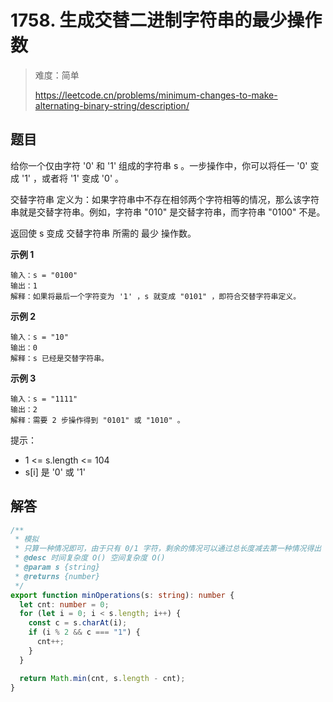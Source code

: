 # 1758. 生成交替二进制字符串的最少操作数

> 难度：简单
>
> https://leetcode.cn/problems/minimum-changes-to-make-alternating-binary-string/description/

## 题目

给你一个仅由字符 '0' 和 '1' 组成的字符串 s 。一步操作中，你可以将任一 '0' 变成 '1' ，或者将 '1' 变成 '0' 。

交替字符串 定义为：如果字符串中不存在相邻两个字符相等的情况，那么该字符串就是交替字符串。例如，字符串 "010" 是交替字符串，而字符串 "0100" 不是。

返回使 s 变成 交替字符串 所需的 最少 操作数。

**示例 1**

```
输入：s = "0100"
输出：1
解释：如果将最后一个字符变为 '1' ，s 就变成 "0101" ，即符合交替字符串定义。
```

**示例 2**

```
输入：s = "10"
输出：0
解释：s 已经是交替字符串。
```

**示例 3**

```
输入：s = "1111"
输出：2
解释：需要 2 步操作得到 "0101" 或 "1010" 。
```

提示：

- 1 <= s.length <= 104
- s[i] 是 '0' 或 '1'

## 解答

```typescript
/**
 * 模拟
 * 只算一种情况即可，由于只有 0/1 字符，剩余的情况可以通过总长度减去第一种情况得出
 * @desc 时间复杂度 O() 空间复杂度 O()
 * @param s {string}
 * @returns {number}
 */
export function minOperations(s: string): number {
  let cnt: number = 0;
  for (let i = 0; i < s.length; i++) {
    const c = s.charAt(i);
    if (i % 2 && c === "1") {
      cnt++;
    }
  }

  return Math.min(cnt, s.length - cnt);
}
```
